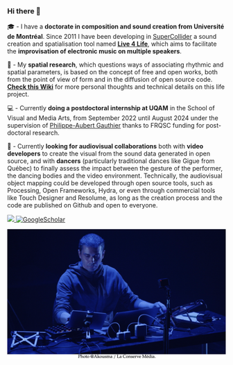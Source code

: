 ### Hi there 👋 

<!--
**Xon77/Xon77** is a ✨ _special_ ✨ repository because its `README.md` (this file) appears on your GitHub profile.

&nbsp;&nbsp; 
![Profile View Counter](https://komarev.com/ghpvc/?username=Xon77)
Here are some ideas to get you started:

- 🔭 I’m currently working on ...
- 🌱 I’m currently learning ...
- 👯 I’m looking to collaborate on ...
- 🤔 I’m looking for help with ...
- 💬 Ask me about ...
- 📫 How to reach me: ...
- 😄 Pronouns: ...
- ⚡ Fun fact: ...
-->

🎓 - I have a **doctorate in composition and sound creation from Université de Montréal**. Since 2011 I have been developing in [SuperCollider](https://supercollider.github.io) a sound creation and spatialisation tool named **[Live 4 Life](https://github.com/Xon77/Live4Life)**, which aims to facilitate the **improvisation of electronic music on multiple speakers**. 

🔭 - My **spatial research**, which questions ways of associating rhythmic and spatial parameters, is based on the concept of free and open works, both from the point of view of form and in the diffusion of open source code. **[Check this Wiki](https://github.com/Xon77/Live4Life/wiki)** for more personal thoughts and technical details on this life project.

💻 - Currently **doing a postdoctoral internship at UQAM** in the School of Visual and Media Arts, from September 2022 until August 2024 under the supervision of [Philippe-Aubert Gauthier](https://github.com/pagauthier) thanks to FRQSC funding for post-doctoral research.

👯 - Currently **looking for audiovisual collaborations** both with **video developers** to create the visual from the sound data generated in open source, and with **dancers** (particularly traditional dances like Gigue from Québec) to finally assess the impact between the gesture of the performer, the dancing bodies and the video environment. Technically, the audiovisual object mapping could be developed through open source tools, such as Processing, Open Frameworks, Hydra, or even through commercial tools like Touch Designer and Resolume, as long as the creation process and the code are published on Github and open to everyone.

<a href="https://github.com/Xon77/Xon77/blob/main/Docs/CL%20-%20Resume%202022.pdf">
    <img src="https://img.shields.io/badge/PDF-CV-red?style=flat-square&logo=adobe">
</a>
<a href='https://scholar.google.com/citations?user=ejcaJWgAAAAJ&hl=fr&oi=ao' target="_blank">
    <img alt='GoogleScholar' src='https://img.shields.io/badge/Scholar-100000?style=flat&logo=GoogleScholar&logoColor=white&&color=0181FF'>
</a>

![Cover](https://github.com/Xon77/Xon77/blob/main/Images/XonAkousmaS.png)
 
